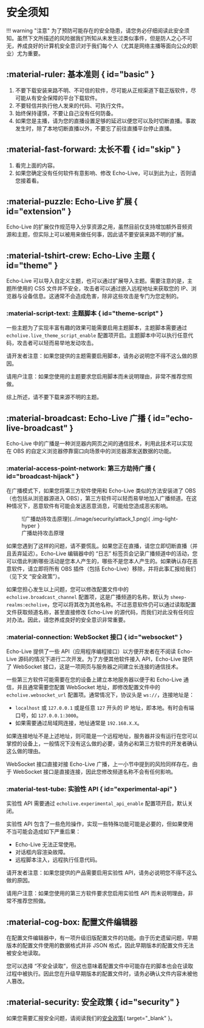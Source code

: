 # 安全须知

!!! warning "注意"
    为了预防可能存在的安全隐患，请您务必仔细阅读此安全须知。虽然下文所描述的风险据我们所知从未发生过类似事件，但是防人之心不可无，养成良好的计算机安全意识对于我们每个人（尤其是网络主播等面向公众的职业）尤为重要。

## :material-ruler: 基本准则 { id="basic" }

1. 不要下载安装来路不明、不可信的软件，尽可能从正规渠道下载正版软件，尽可能从有安全保障的平台下载软件。
2. 不要轻信并执行他人发来的代码、可执行文件。
3. 始终保持谨慎，不要让自己没有任何防备。
4. 如果您是主播，请为您的直播设置足够的延迟以便您可以及时切断直播。事故发生时，除了本地切断直播以外，不要忘了前往直播平台停止直播。

## :material-fast-forward: 太长不看 { id="skip" }

1. 看完上面的内容。
2. 如果您确定没有任何软件有意影响、修改 Echo-Live，可以到此为止，否则请您接着看。

## :material-puzzle: Echo-Live 扩展 { id="extension" }

Echo-Live 的扩展仅作规范导入分享资源之用，虽然目前仅支持增加额外音频资源和主题，但实际上可以被用来做任何事，因此请不要安装来路不明的扩展。

## :material-tshirt-crew: Echo-Live 主题 { id="theme" }

Echo-Live 可以导入自定义主题，也可以通过扩展导入主题。需要注意的是，主题所使用的 CSS 文件并不安全，攻击者可以通过嵌入远程地址来获取您的 IP、浏览器与设备信息。这通常不会造成危害，除非这些攻击是专门为您定制的。

### :material-script-text: 主题脚本 { id="theme-script" }

一些主题为了实现丰富有趣的效果可能需要启用主题脚本，主题脚本需要通过 `echolive.live_theme_script_enable` 配置项开启。主题脚本中可以执行任意代码，攻击者可以轻而易举地发动攻击。

请开发者注意：如果您提供的主题需要启用脚本，请务必说明您不得不这么做的原因。

请用户注意：如果您使用的主题要求您启用脚本而未说明理由，非常不推荐您照做。

综上所述，请不要下载来源不明的主题。

## :material-broadcast: Echo-Live 广播 { id="echo-live-broadcast" }

Echo-Live 中的广播是一种浏览器内网页之间的通信技术，利用此技术可以实现在 OBS 的自定义浏览器停靠窗口向场景中的浏览器源发送数据的功能。

### :material-access-point-network: 第三方劫持广播 { id="broadcast-hijack" }

在广播模式下，如果您将第三方软件使用和 Echo-Live 类似的方法安装进了 OBS（也包括从浏览器源进入 OBS），第三方软件可以轻而易举地加入广播频道。在这种情况下，恶意软件有可能会发送恶意消息，可能给您造成恶劣影响。

<figure markdown>
  ![广播劫持攻击原理](../image/security/attack_1.png){ .img-light-hyper }
  <figcaption>广播劫持攻击原理</figcaption>
</figure>

如果您遇到了这样的问题，请不要慌乱。如果您正在直播，请您立即切断直播（并且丢弃延迟）。Echo-Live 编辑器中的 “日志” 标签页会记录广播频道中的活动，您可以借此判断哪些活动是您本人产生的，哪些不是您本人产生的。如果确认存在恶意软件，请立即将所有 OBS 插件（包括 Echo-Live）移除，并将此事汇报给我们（见下文 “安全政策”）。

如果您担心发生以上问题，您可以修改配置文件中的 `echolive.broadcast_channel` 配置项，这是广播频道的名称，默认为 `sheep-realms:echolive`，您可以将其改为其他名称。不过恶意软件仍可以通过读取配置文件获取频道名称，甚至直接修改 Echo-Live 的源代码，而我们对此没有任何应对办法。因此，请您养成良好的安全意识非常重要。

### :material-connection: WebSocket 接口 { id="websocket" }

Echo-Live 提供了一些 API（应用程序编程接口）以方便开发者在不阅读 Echo-Live 源码的情况下进行二次开发。为了方便其他软件接入 API，Echo-Live 提供了 WebSocket 接口，这是一项网页与服务器之间建立长连接的通信技术。

一些第三方软件可能需要在您的设备上建立本地服务器以便于和 Echo-Live 通信，并且通常需要您配置 WebSocket 地址，即修改配置文件中的 `echolive.websocket_url` 配置项。通常情况下，协议头是 `ws://`，连接地址是：

- `localhost` 或 `127.0.0.1` 或是任意 `127` 开头的 IP 地址，即本地。有时会有端口号，如 `127.0.0.1:3000`。
- 如果需要通过局域网连接，地址通常是 `192.168.X.X`。

如果连接地址不是上述地址，则可能是一个远程地址，服务器并没有运行在您可以掌控的设备上，一般情况下没有这么做的必要，请务必和第三方软件的开发者确认这么做的理由。

WebSocket 接口直接对接 Echo-Live 广播，上一小节中提到的风险同样存在。由于 WebSocket 接口是直接连接，因此您修改频道名称不会有任何影响。

### :material-test-tube: 实验性 API { id="experimental-api" }

实验性 API 需要通过 `echolive.experimental_api_enable` 配置项开启，默认关闭。

实验性 API 包含了一些危险操作，实现一些特殊功能可能是必要的，但如果使用不当可能会造成如下严重后果：

- Echo-Live 无法正常使用。
- 对话框内容渲染故障。
- 远程脚本注入，远程执行任意代码。

请开发者注意：如果您提供的产品需要启用实验性 API，请务必说明您不得不这么做的原因。

请用户注意：如果您使用的第三方软件要求您启用实验性 API 而未说明理由，非常不推荐您照做。

## :material-cog-box: 配置文件编辑器

在配置文件编辑器中，有一项升级旧版配置文件的功能。由于历史遗留问题，早期版本的配置文件使用的数据格式并非 JSON 格式，因此早期版本的配置文件无法被安全地读取。

您可以选择 “不安全读取”，但这也意味着配置文件中可能存在的脚本也会在读取过程中被执行。因此您在升级早期版本的配置文件时，请务必确认文件内容未被他人篡改。

## :material-security: 安全政策 { id="security" }

如果您需要汇报安全问题，请阅读我们的[安全政策](https://github.com/sheep-realms/Echo-Live/security){ target="_blank" }。